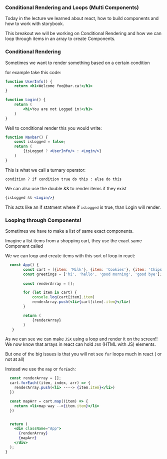 ### Conditional Rendering and Loops (Multi Components)

Today in the lecture we learned about react, how to build components
and how to work with storybook.

This breakout we will be working on Conditional Rendering and how
we can loop through items in an array to create Components.


### Conditional Rendering

Sometimes we want to render something based on a certain condition

for example take this code:


```jsx
function UserInfo() {
    return <h1>Welcome foo@bar.ca!</h1>
}

function Login() {
    return (
        <h1>You are not Logged in!</h1>
    )
}
```

Well to conditional render this you would write:


```jsx
function Navbar() {
    const isLogged = false;
    return (
        {isLogged ? <UserInfo/> : <Login/>}
    )
}

```

This is what we call a turnary operator:

`condition ? if condition true do this : else do this `


We can also use the double && to render items if they exist

```jsx
{isLogged && <Login/>}
```

This acts like an if statment where if `isLogged` is true, than Login will render.


### Looping through Components!

Sometimes we have to make a list of same exact components.

Imagine a list items from a shopping cart, they use the exact same Component called <Item/>

We we can loop and create items with this sort of loop in react:

```jsx
  const App() {
        const cart = [{item: 'Milk'}, {item: 'Cookies'}, {item: 'Chips'}];
        const greetings = ['hi', 'hello', 'good morning', 'good bye'];
        
        const renderArray = [];

        for (let item in cart) {
            console.log(cart[item].item)
            renderArray.push(<li>{cart[item].item}</li>)
        }

        return (
            {renderArray}
        )
   }
```

As we can see we can make `JSX` using a loop and render it on the screen!!
We now know that arrays in react can hold `JSX` (HTML with JS) elements.

But one of the big issues is that you will not see `for` loops much in react ( or not at all)

Instead we use the `map` or `forEach`:

```jsx
  const renderArray = [];
  cart.forEach((item, index, arr) => {
    renderArray.push(<li> ----> {item.item}</li>)
  })

  const mapArr = cart.map((item) => {
    return <li>map way -->{item.item}</li>
  })


  return (
    <div className="App">
      {renderArray}
      {mapArr}
    </div>
  );
}
```